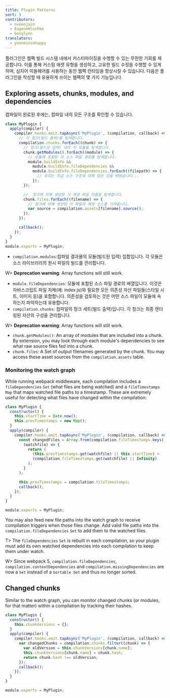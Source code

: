 ```yaml
---
title: Plugin Patterns
sort: 5
contributors:
  - nveenjain
  - EugeneHlushko
  - benglynn
translators:
  - yoonminsohappy
---
```


플러그인은 웹팩 빌드 시스템 내에서 커스터마이징을 수행할 수 있는 무한한 기회를 제공합니다. 이를 통해 커스텀 애셋 유형을 생성하고, 고유한 빌드 수정을 수행할 수 있게 하며, 심지어 미들웨어를 사용하는 동안 웹팩 런타임을 향상시킬 수 있습니다. 다음은 플러그인을 작성할 때 유용하게 쓰이는 웹팩의 몇 가지 기능입니다.

## Exploring assets, chunks, modules, and dependencies

컴파일이 완료된 후에는, 컴파일 내의 모든 구조를 확인할 수 있습니다.

```javascript
class MyPlugin {
  apply(compiler) {
    compiler.hooks.emit.tapAsync('MyPlugin', (compilation, callback) => {
      // 각 청크(빌드 출력)를 탐색합니다.
      compilation.chunks.forEach((chunk) => {
        // 청크(빌드된 입력) 내의 각 모듈을 탐색합니다.
        chunk.getModules().forEach((module) => {
          // 모듈에 포함된 각 소스 파일 경로를 탐색합니다.
          module.buildInfo &&
            module.buildInfo.fileDependencies &&
            module.buildInfo.fileDependencies.forEach((filepath) => {
              // 우리는 지금 소스 구조에 대해 많은 것을 배웠습니다...
            });
        });

        //  청크에 의해 생성된 각 애셋 파일 이름을 탐색합니다. 
        chunk.files.forEach((filename) => {
          // 청크에 의해 생성된 각 파일의 애셋 소스를 가져옵니다.
          var source = compilation.assets[filename].source();
        });
      });

      callback();
    });
  }
}
module.exports = MyPlugin;
```

- `compilation.modules`:컴파일 결과물의 모듈(빌드된 입력) 집합입니다. 각 모듈은 소스 라이브러리의 원시 파일의 빌드를 관리합니다.

W> **Deprecation warning**: Array functions will still work.

- `module.fileDependencies`: 모듈에 포함된 소스 파일 경로의 배열입니다. 이것은 자바스크립트 파일 자체(예: index.js)와 필요한 모든 의존성 자산 파일들(스타일 시트, 이미지 등)을 포함합니다. 의존성을 검토하는 것은 어떤 소스 파일이 모듈에 속하는지 파악하는데 유용합니다. 
- `compilation.chunks`: 컴파일의 청크 세트(빌드 출력)입니다. 각 청크는 최종 렌더링된 자산의 구성을 관리합니다.

W> **Deprecation warning**: Array functions will still work.

- `chunk.getModules()`: An array of modules that are included into a chunk. By extension, you may look through each module's dependencies to see what raw source files fed into a chunk.
- `chunk.files`: A Set of output filenames generated by the chunk. You may access these asset sources from the `compilation.assets` table.

### Monitoring the watch graph

While running webpack middleware, each compilation includes a `fileDependencies` `Set` (what files are being watched) and a `fileTimestamps` `Map` that maps watched file paths to a timestamp. These are extremely useful for detecting what files have changed within the compilation:

```javascript
class MyPlugin {
  constructor() {
    this.startTime = Date.now();
    this.prevTimestamps = new Map();
  }
  apply(compiler) {
    compiler.hooks.emit.tapAsync('MyPlugin', (compilation, callback) => {
      const changedFiles = Array.from(compilation.fileTimestamps.keys()).filter(
        (watchfile) => {
          return (
            (this.prevTimestamps.get(watchfile) || this.startTime) <
            (compilation.fileTimestamps.get(watchfile) || Infinity)
          );
        }
      );

      this.prevTimestamps = compilation.fileTimestamps;
      callback();
    });
  }
}

module.exports = MyPlugin;
```

You may also feed new file paths into the watch graph to receive compilation triggers when those files change. Add valid file paths into the `compilation.fileDependencies` `Set` to add them to the watched files.

T> The `fileDependencies` `Set` is rebuilt in each compilation, so your plugin must add its own watched dependencies into each compilation to keep them under watch.

W> Since webpack 5, `compilation.fileDependencies`, `compilation.contextDependencies` and `compilation.missingDependencies` are now a `Set` instead of a `Sortable Set` and thus no longer sorted.

## Changed chunks

Similar to the watch graph, you can monitor changed chunks (or modules, for that matter) within a compilation by tracking their hashes.

```javascript
class MyPlugin {
  constructor() {
    this.chunkVersions = {};
  }
  apply(compiler) {
    compiler.hooks.emit.tapAsync('MyPlugin', (compilation, callback) => {
      var changedChunks = compilation.chunks.filter((chunk) => {
        var oldVersion = this.chunkVersions[chunk.name];
        this.chunkVersions[chunk.name] = chunk.hash;
        return chunk.hash !== oldVersion;
      });
      callback();
    });
  }
}

module.exports = MyPlugin;
```
